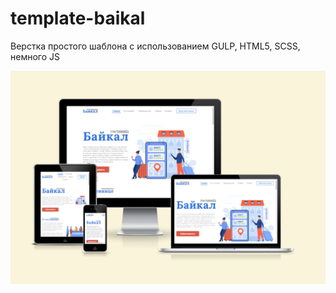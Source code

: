 # template-baikal
Верстка простого шаблона с использованием GULP, HTML5, SCSS, немного JS

![Пример адаптива](https://raw.githubusercontent.com/Enigmus/template-baikal/main/screen.png)
